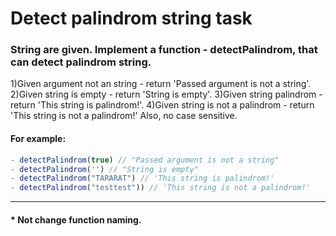 # Detect palindrom string task

### String are given. Implement a function - detectPalindrom, that can detect palindrom string. 
 1)Given argument not an string - return 'Passed argument is not a string'.
 2)Given string is empty - return 'String is empty'. 
 3)Given string palindrom - return 'This string is palindrom!'.
 4)Given string is not a palindrom - return  'This string is not a palindrom!'
Also, no case sensitive.

#### For example:
```js
- detectPalindrom(true) // "Passed argument is not a string"
- detectPalindrom('') // "String is empty"
- detectPalindrom("TARARAT") // 'This string is palindrom!'
- detectPalindrom("testtest")) // 'This string is not a palindrom!'
```
<hr>

#### * Not change function naming.